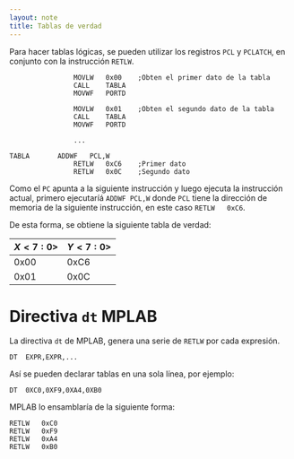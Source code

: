 ```yaml
---
layout: note
title: Tablas de verdad
---
```


Para hacer tablas lógicas, se pueden utilizar los registros `PCL` y `PCLATCH`, en conjunto con la instrucción `RETLW`.

```mpasm
				MOVLW 	0x00 	;Obten el primer dato de la tabla
				CALL	TABLA
				MOVWF 	PORTD
				
				MOVLW 	0x01 	;Obten el segundo dato de la tabla
				CALL	TABLA
				MOVWF 	PORTD
				
				...
				
TABLA		ADDWF	PCL,W
				RETLW	0xC6	;Primer dato
				RETLW	0x0C	;Segundo dato
```

Como el `PC` apunta a la siguiente instrucción y luego ejecuta la instrucción actual, primero ejecutaríá `ADDWF	PCL,W` donde `PCL` tiene la dirección de memoria de la siguiente instrucción, en este caso `RETLW	0xC6`.

De esta forma, se obtiene la siguiente tabla de verdad:

|$X<7:0>$|$Y<7:0>$|
|-|-|
|0x00|0xC6|
|0x01|0x0C|

# Directiva `dt` MPLAB
La directiva `dt` de MPLAB, genera una serie de `RETLW` por cada expresión.

```
DT	EXPR,EXPR,...
```

Así se pueden declarar tablas en una sola línea, por ejemplo:

```
DT	0XC0,0XF9,0XA4,0XB0
```

MPLAB lo ensamblaría de la siguiente forma:
```
RETLW	0xC0
RETLW	0xF9
RETLW	0xA4
RETLW	0xB0
```